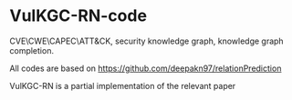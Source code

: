 # VulKGC-RN-code
CVE\CWE\CAPEC\ATT&amp;CK, 
security knowledge graph, 
knowledge graph completion.

All codes are based on https://github.com/deepakn97/relationPrediction

VulKGC-RN is a partial implementation of the relevant paper 


